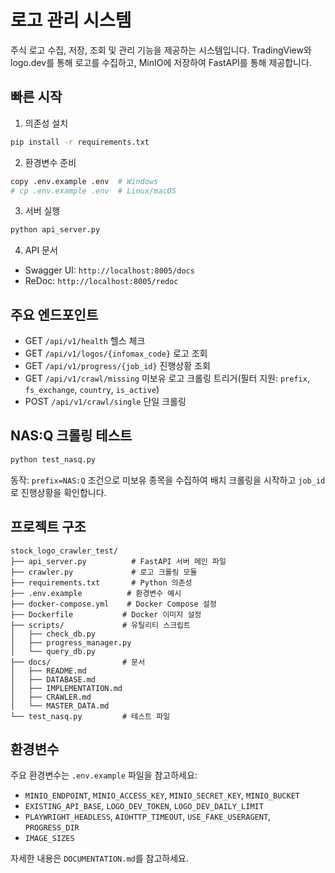 # 로고 관리 시스템

주식 로고 수집, 저장, 조회 및 관리 기능을 제공하는 시스템입니다. TradingView와 logo.dev를 통해 로고를 수집하고, MinIO에 저장하여 FastAPI를 통해 제공합니다.

## 빠른 시작

1) 의존성 설치
```bash
pip install -r requirements.txt
```

2) 환경변수 준비
```bash
copy .env.example .env  # Windows
# cp .env.example .env  # Linux/macOS
```

3) 서버 실행
```bash
python api_server.py
```

4) API 문서
- Swagger UI: `http://localhost:8005/docs`
- ReDoc: `http://localhost:8005/redoc`

## 주요 엔드포인트

- GET `/api/v1/health` 헬스 체크
- GET `/api/v1/logos/{infomax_code}` 로고 조회
- GET `/api/v1/progress/{job_id}` 진행상황 조회
- GET `/api/v1/crawl/missing` 미보유 로고 크롤링 트리거(필터 지원: `prefix`, `fs_exchange`, `country`, `is_active`)
- POST `/api/v1/crawl/single` 단일 크롤링

## NAS:Q 크롤링 테스트

```bash
python test_nasq.py
```
동작: `prefix=NAS:Q` 조건으로 미보유 종목을 수집하여 배치 크롤링을 시작하고 `job_id`로 진행상황을 확인합니다.

## 프로젝트 구조

```
stock_logo_crawler_test/
├── api_server.py          # FastAPI 서버 메인 파일
├── crawler.py             # 로고 크롤링 모듈
├── requirements.txt       # Python 의존성
├── .env.example          # 환경변수 예시
├── docker-compose.yml    # Docker Compose 설정
├── Dockerfile           # Docker 이미지 설정
├── scripts/             # 유틸리티 스크립트
│   ├── check_db.py
│   ├── progress_manager.py
│   └── query_db.py
├── docs/                # 문서
│   ├── README.md
│   ├── DATABASE.md
│   ├── IMPLEMENTATION.md
│   ├── CRAWLER.md
│   └── MASTER_DATA.md
└── test_nasq.py         # 테스트 파일
```

## 환경변수

주요 환경변수는 `.env.example` 파일을 참고하세요:
- `MINIO_ENDPOINT`, `MINIO_ACCESS_KEY`, `MINIO_SECRET_KEY`, `MINIO_BUCKET`
- `EXISTING_API_BASE`, `LOGO_DEV_TOKEN`, `LOGO_DEV_DAILY_LIMIT`
- `PLAYWRIGHT_HEADLESS`, `AIOHTTP_TIMEOUT`, `USE_FAKE_USERAGENT`, `PROGRESS_DIR`
- `IMAGE_SIZES`

자세한 내용은 `DOCUMENTATION.md`를 참고하세요.